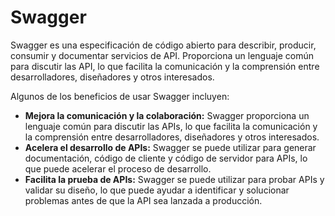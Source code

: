 # Swagger

Swagger es una especificación de código abierto para describir, producir, consumir y documentar servicios de API. Proporciona un lenguaje común para discutir las API, lo que facilita la comunicación y la comprensión entre desarrolladores, diseñadores y otros interesados.

Algunos de los beneficios de usar Swagger incluyen:

- **Mejora la comunicación y la colaboración:** Swagger proporciona un lenguaje común para discutir las APIs, lo que facilita la comunicación y la comprensión entre desarrolladores, diseñadores y otros interesados.
- **Acelera el desarrollo de APIs:** Swagger se puede utilizar para generar documentación, código de cliente y código de servidor para APIs, lo que puede acelerar el proceso de desarrollo.
- **Facilita la prueba de APIs:** Swagger se puede utilizar para probar APIs y validar su diseño, lo que puede ayudar a identificar y solucionar problemas antes de que la API sea lanzada a producción.